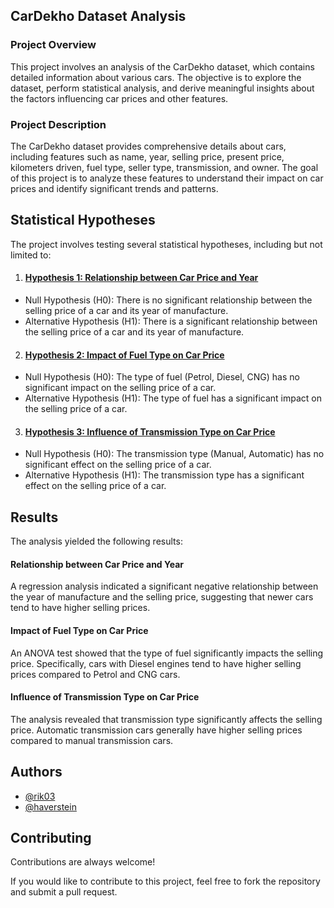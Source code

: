 ## CarDekho Dataset Analysis
### Project Overview
This project involves an analysis of the CarDekho dataset, which contains detailed information about various cars. The objective is to explore the dataset, perform statistical analysis, and derive meaningful insights about the factors influencing car prices and other features.

### Project Description
The CarDekho dataset provides comprehensive details about cars, including features such as name, year, selling price, present price, kilometers driven, fuel type, seller type, transmission, and owner. The goal of this project is to analyze these features to understand their impact on car prices and identify significant trends and patterns.

## Statistical Hypotheses
The project involves testing several statistical hypotheses, including but not limited to:

1. #### <ins> Hypothesis 1: Relationship between Car Price and Year </ins>

- Null Hypothesis (H0): There is no significant relationship between the selling price of a car and its year of manufacture.
- Alternative Hypothesis (H1): There is a significant relationship between the selling price of a car and its year of manufacture.
2. #### <ins> Hypothesis 2: Impact of Fuel Type on Car Price </ins>

- Null Hypothesis (H0): The type of fuel (Petrol, Diesel, CNG) has no significant impact on the selling price of a car.
- Alternative Hypothesis (H1): The type of fuel has a significant impact on the selling price of a car.
3. #### <ins> Hypothesis 3: Influence of Transmission Type on Car Price </ins>

- Null Hypothesis (H0): The transmission type (Manual, Automatic) has no significant effect on the selling price of a car.
- Alternative Hypothesis (H1): The transmission type has a significant effect on the selling price of a car.

## Results
The analysis yielded the following results:

#### Relationship between Car Price and Year

A regression analysis indicated a significant negative relationship between the year of manufacture and the selling price, suggesting that newer cars tend to have higher selling prices.
#### Impact of Fuel Type on Car Price

An ANOVA test showed that the type of fuel significantly impacts the selling price. Specifically, cars with Diesel engines tend to have higher selling prices compared to Petrol and CNG cars.
#### Influence of Transmission Type on Car Price

The analysis revealed that transmission type significantly affects the selling price. Automatic transmission cars generally have higher selling prices compared to manual transmission cars.


## Authors
- [@rik03](https://github.com/rik03)
- [@haverstein](https://github.com/haverstein)

## Contributing

Contributions are always welcome!

If you would like to contribute to this project, feel free to fork the repository and submit a pull request.

